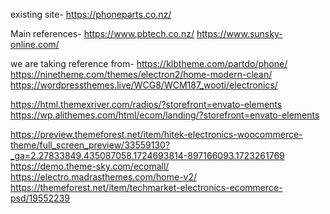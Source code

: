 existing site-
https://phoneparts.co.nz/

Main references-
https://www.pbtech.co.nz/
https://www.sunsky-online.com/

we are taking reference from-
https://klbtheme.com/partdo/phone/
https://ninetheme.com/themes/electron2/home-modern-clean/
https://wordpressthemes.live/WCG8/WCM187_wooti/electronics/

https://html.themexriver.com/radios/?storefront=envato-elements
https://wp.alithemes.com/html/ecom/landing/?storefront=envato-elements

https://preview.themeforest.net/item/hitek-electronics-woocommerce-theme/full_screen_preview/33559130?_ga=2.27833849.435087058.1724693814-897166093.1723261769
https://demo.theme-sky.com/ecomall/
https://electro.madrasthemes.com/home-v2/
https://themeforest.net/item/techmarket-electronics-ecommerce-psd/19552239